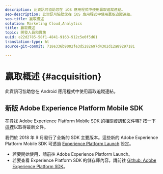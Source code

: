 ```yaml
---
description: 此資訊可協助您在 iOS 應用程式中使用贏取追蹤連結。
seo-description: 此資訊可協助您在 iOS 應用程式中使用贏取追蹤連結。
seo-title: 贏取概述
solution: Marketing Cloud,Analytics
title: 贏取概述
topic: 開發人員和實施
uuid: e22d2785-58f1-4841-9163-912c5e0f5d61
translation-type: ht
source-git-commit: 718e336b9002fe3d5282697d4302d12a89297181

---
```



# 贏取概述 {#acquisition}

此資訊可協助您在 Android 應用程式中使用贏取追蹤連結。

## 新版 Adobe Experience Platform Mobile SDK

在尋找 Adobe Experience Platform Mobile SDK 的相關資訊和文件嗎? 按一下[這裡](https://aep-sdks.gitbook.io/docs/)以取得最新文件。

我們於 2018 年 9 月發行了全新的 SDK 主要版本。這些新的 Adobe Experience Platform Mobile SDK 可透過 [Experience Platform Launch](https://www.adobe.com/tw/experience-platform/launch.html) 設定。

* 若要開始使用，請前往 Adobe Experience Platform Launch。
* 若要查看 Experience Platform SDK 的儲存庫內容，請前往 [Github: Adobe Experience Platform SDK](https://github.com/Adobe-Marketing-Cloud/acp-sdks)。
